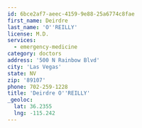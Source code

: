 ```yaml
---
id: 6bce2af7-aeec-4159-9e88-25a6774c8fae
first_name: Deirdre
last_name: 'O''REILLY'
license: M.D.
services:
  - emergency-medicine
category: doctors
address: '500 N Rainbow Blvd'
city: 'Las Vegas'
state: NV
zip: '89107'
phone: 702-259-1228
title: 'Deirdre O''REILLY'
_geoloc:
  lat: 36.2355
  lng: -115.242
---
```

